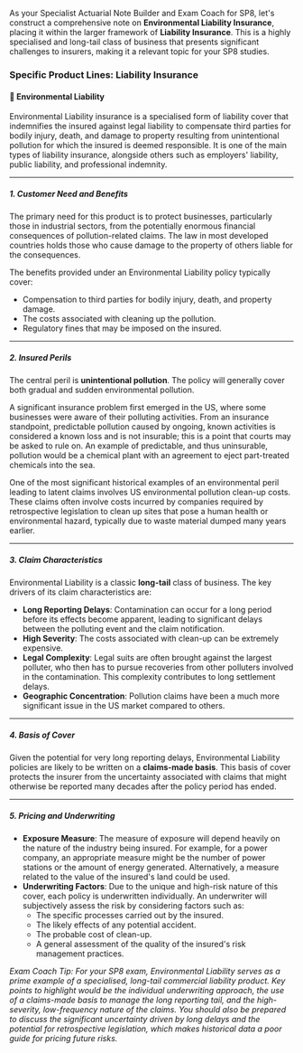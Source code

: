 As your Specialist Actuarial Note Builder and Exam Coach for SP8, let's construct a comprehensive note on **Environmental Liability Insurance**, placing it within the larger framework of **Liability Insurance**. This is a highly specialised and long-tail class of business that presents significant challenges to insurers, making it a relevant topic for your SP8 studies.

### **Specific Product Lines: Liability Insurance**

#### **🔸 Environmental Liability**

Environmental Liability insurance is a specialised form of liability cover that indemnifies the insured against legal liability to compensate third parties for bodily injury, death, and damage to property resulting from unintentional pollution for which the insured is deemed responsible. It is one of the main types of liability insurance, alongside others such as employers' liability, public liability, and professional indemnity.

---

##### **1\. Customer Need and Benefits**

The primary need for this product is to protect businesses, particularly those in industrial sectors, from the potentially enormous financial consequences of pollution-related claims. The law in most developed countries holds those who cause damage to the property of others liable for the consequences.

The benefits provided under an Environmental Liability policy typically cover:

* Compensation to third parties for bodily injury, death, and property damage.  
* The costs associated with cleaning up the pollution.  
* Regulatory fines that may be imposed on the insured.

---

##### **2\. Insured Perils**

The central peril is **unintentional pollution**. The policy will generally cover both gradual and sudden environmental pollution.

A significant insurance problem first emerged in the US, where some businesses were aware of their polluting activities. From an insurance standpoint, predictable pollution caused by ongoing, known activities is considered a known loss and is not insurable; this is a point that courts may be asked to rule on. An example of predictable, and thus uninsurable, pollution would be a chemical plant with an agreement to eject part-treated chemicals into the sea.

One of the most significant historical examples of an environmental peril leading to latent claims involves US environmental pollution clean-up costs. These claims often involve costs incurred by companies required by retrospective legislation to clean up sites that pose a human health or environmental hazard, typically due to waste material dumped many years earlier.

---

##### **3\. Claim Characteristics**

Environmental Liability is a classic **long-tail** class of business. The key drivers of its claim characteristics are:

* **Long Reporting Delays**: Contamination can occur for a long period before its effects become apparent, leading to significant delays between the polluting event and the claim notification.  
* **High Severity**: The costs associated with clean-up can be extremely expensive.  
* **Legal Complexity**: Legal suits are often brought against the largest polluter, who then has to pursue recoveries from other polluters involved in the contamination. This complexity contributes to long settlement delays.  
* **Geographic Concentration**: Pollution claims have been a much more significant issue in the US market compared to others.

---

##### **4\. Basis of Cover**

Given the potential for very long reporting delays, Environmental Liability policies are likely to be written on a **claims-made basis**. This basis of cover protects the insurer from the uncertainty associated with claims that might otherwise be reported many decades after the policy period has ended.

---

##### **5\. Pricing and Underwriting**

* **Exposure Measure**: The measure of exposure will depend heavily on the nature of the industry being insured. For example, for a power company, an appropriate measure might be the number of power stations or the amount of energy generated. Alternatively, a measure related to the value of the insured's land could be used.  
* **Underwriting Factors**: Due to the unique and high-risk nature of this cover, each policy is underwritten individually. An underwriter will subjectively assess the risk by considering factors such as:  
  * The specific processes carried out by the insured.  
  * The likely effects of any potential accident.  
  * The probable cost of clean-up.  
  * A general assessment of the quality of the insured's risk management practices.

*Exam Coach Tip: For your SP8 exam, Environmental Liability serves as a prime example of a specialised, long-tail commercial liability product. Key points to highlight would be the individual underwriting approach, the use of a claims-made basis to manage the long reporting tail, and the high-severity, low-frequency nature of the claims. You should also be prepared to discuss the significant uncertainty driven by long delays and the potential for retrospective legislation, which makes historical data a poor guide for pricing future risks.*


